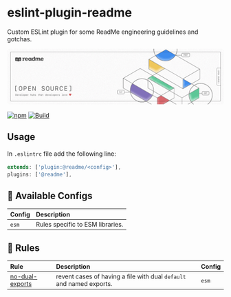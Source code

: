 # eslint-plugin-readme

Custom ESLint plugin for some ReadMe engineering guidelines and gotchas.

[![](https://raw.githubusercontent.com/readmeio/.github/main/oss-header.png)](https://readme.io)

[![npm](https://img.shields.io/npm/v/@readme/eslint-plugin)](https://npm.im/@readme/eslint-plugin) [![Build](https://github.com/readmeio/standards/workflows/CI/badge.svg)](https://github.com/readmeio/standards)

## Usage

In `.eslintrc` file add the following line:

```js
extends: ['plugin:@readme/<config>'],
plugins: ['@readme'],
```

## 🔖 Available Configs

<!-- prettier-ignore-start -->

| Config | Description |
| :--- | :--- |
| `esm` | Rules specific to ESM libraries. |

<!-- prettier-ignore-end -->

## 📖 Rules

<!-- prettier-ignore-start -->

| Rule | Description | Config |
| :--- | :--- | :--- |
| [no-dual-exports](https://github.com/readmeio/standards/tree/main/packages/eslint-plugin/docs/no-dual-exports.md) | revent cases of having a file with dual `default` and named exports. | `esm` |

<!-- prettier-ignore-end -->
